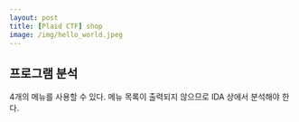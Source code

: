 ```yaml
---
layout: post
title: [Plaid CTF] shop
image: /img/hello_world.jpeg
---
```


## 프로그램 분석
4개의 메뉴를 사용할 수 있다.
메뉴 목록이 출력되지 않으므로 IDA 상에서 분석해야 한다.
